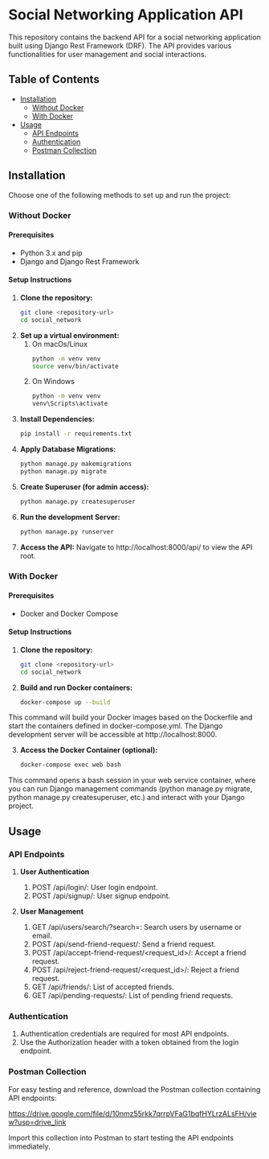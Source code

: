 # Social Networking Application API

This repository contains the backend API for a social networking application built using Django Rest Framework (DRF). The API provides various functionalities for user management and social interactions.

## Table of Contents

- [Installation](#installation)
  - [Without Docker](#without-docker)
  - [With Docker](#with-docker)
- [Usage](#usage)
  - [API Endpoints](#api-endpoints)
  - [Authentication](#authentication)
  - [Postman Collection](#postman-collection)

## Installation

Choose one of the following methods to set up and run the project:

### Without Docker

#### Prerequisites

- Python 3.x and pip
- Django and Django Rest Framework

#### Setup Instructions

1. **Clone the repository:**
   ```bash
   git clone <repository-url>
   cd social_network

2. **Set up a virtual environment:** 
   1. On macOs/Linux
       ```bash
      python -m venv venv
      source venv/bin/activate

   2. On Windows
      ```bash
      python -m venv venv
      venv\Scripts\activate

3. **Install Dependencies:**
    ```bash
    pip install -r requirements.txt

4. **Apply Database Migrations:**
    ```bash
    python manage.py makemigrations
    python manage.py migrate

5. **Create Superuser (for admin access):**
    ```bash
    python manage.py createsuperuser

6. **Run the development Server:**
    ```bash
    python manage.py runserver

7. **Access the API:**
    Navigate to http://localhost:8000/api/ to view the API root.
    

### With Docker

#### Prerequisites

- Docker and Docker Compose


#### Setup Instructions

1. **Clone the repository:**
   ```bash
   git clone <repository-url>
   cd social_network

2. **Build and run Docker containers:**
    ```bash
    docker-compose up --build
This command will build your Docker images based on the Dockerfile and start the containers defined in docker-compose.yml. The Django development server will be accessible at http://localhost:8000.

3. **Access the Docker Container (optional):**
    ```bash
    docker-compose exec web bash
This command opens a bash session in your web service container, where you can run Django management commands (python manage.py migrate, python manage.py createsuperuser, etc.) and interact with your Django project.


## Usage

### API Endpoints

1. **User Authentication**
   1. POST /api/login/: User login endpoint.
   2. POST /api/signup/: User signup endpoint.

2. **User Management**
   1. GET /api/users/search/?search=<query>: Search users by username or email.
   2. POST /api/send-friend-request/: Send a friend request. 
   3. POST /api/accept-friend-request/<request_id>/: Accept a friend request. 
   4. POST /api/reject-friend-request/<request_id>/: Reject a friend request. 
   5. GET /api/friends/: List of accepted friends. 
   6. GET /api/pending-requests/: List of pending friend requests.


### Authentication

1. Authentication credentials are required for most API endpoints.
2. Use the Authorization header with a token obtained from the login endpoint.


### Postman Collection

For easy testing and reference, download the Postman collection containing API endpoints:

https://drive.google.com/file/d/10nmz55rkk7qrrpVFaG1bqfHYLrzALsFH/view?usp=drive_link

Import this collection into Postman to start testing the API endpoints immediately.